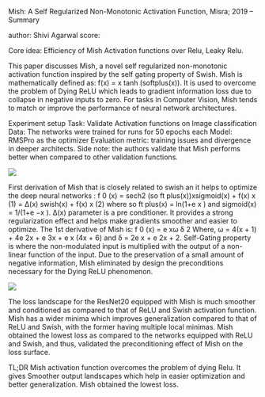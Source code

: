 Mish: A Self Regularized Non-Monotonic Activation Function, Misra; 2019 – Summary

author: Shivi Agarwal
score:

Core idea:  Efficiency of Mish Activation functions over Relu, Leaky Relu.


This paper discusses Mish, a novel self regularized non-monotonic activation function inspired by the self gating property of Swish. Mish is mathematically defined as: f(x) = x tanh (softplus(x)). It is used to overcome the problem of Dying ReLU which leads to gradient information loss due to collapse in negative inputs to zero. For tasks in Computer Vision,  Mish tends to match or improve the performance of neural network architectures. 

Experiment setup
Task: Validate Activation functions on Image classification
Data: The networks were trained for  runs for 50 epochs each
Model: RMSPro as the optimizer
Evaluation metric: training issues and divergence in deeper architects.
Side note: the authors validate that Mish performs better when compared to other validation functions. 


<img src="pics1.png">

First derivation of Mish that is closely related to swish an it helps to optimize the deep neural  networks :
f 0 (x) = sech2 (so ft plus(x))xsigmoid(x) + f(x) x 			(1)
 = ∆(x) swish(x) + f(x) x						 (2) 
where so ft plus(x) = ln(1+e x ) and sigmoid(x) = 1/(1+e −x ).
∆(x) parameter is a pre conditioner. It provides a strong regularization effect and helps make gradients smoother and easier to optimize.
The 1st derivative of Mish is:
f 0 (x) = e xω δ 2
Where, ω = 4(x + 1) + 4e 2x + e 3x + e x (4x + 6) and δ = 2e x + e 2x + 2.
Self-Gating property is where the non-modulated input is multiplied with the output of a non-linear function of the input. Due to the preservation of a small amount of negative information, Mish eliminated by design the preconditions necessary for the Dying ReLU phenomenon.


<img src="pics2.png">

The loss landscape for the ResNet20 equipped with Mish is much smoother and conditioned as compared to that of ReLU and Swish activation function. Mish has a wider minima which improves generalization compared to that of ReLU and Swish, with the former having multiple local minimas. Mish obtained the lowest loss as compared to the networks equipped with ReLU and Swish, and thus, validated the preconditioning effect of Mish on the loss surface.

TL;DR
Mish activation function overcomes the problem of dying Relu.
It gives Smoother output landscapes which help in easier optimization and better generalization.
Mish obtained the lowest loss.



```python

```
